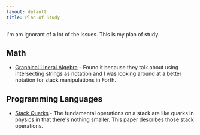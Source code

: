 ```yaml
---
layout: default
title: Plan of Study
---
```


I'm am ignorant of a lot of the issues. This is my plan of study.

## Math

* [Graphical Lineral Algebra](https://graphicallinearalgebra.net) -
  Found it because they talk about using intersecting strings as
  notation and I was looking around at a better notation for stack
  manipulations in Forth.

## Programming Languages

*
  [Stack Quarks](http://clubweb.interbaun.com/%7Erc/Timbre/ContentPages/Timbre/SQP/StackQuarksPaper.html) -
  The fundamental operations on a stack are like quarks in physics in
  that there's nothing smaller. This paper describes those stack operations.


